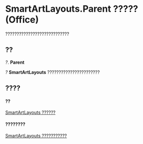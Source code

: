 
# SmartArtLayouts.Parent ????? (Office)

????????????????????????????


## ??

 _?_. **Parent**

 _?_ **SmartArtLayouts** ???????????????????????


## ????


#### ??


[SmartArtLayouts ??????](25e33439-fb5e-01d7-1b85-01884a42ba68.md)
#### ????????


[SmartArtLayouts ???????????](http://msdn.microsoft.com/library/29154639-17b7-7999-a9e1-b16cf9b2ada6%28Office.15%29.aspx)